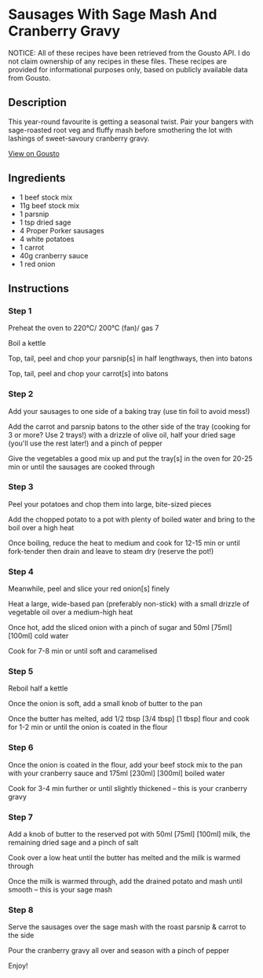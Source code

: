 # Sausages With Sage Mash And Cranberry Gravy

NOTICE: All of these recipes have been retrieved from the Gousto API. I do not claim ownership of any recipes in these files. These recipes are provided for informational purposes only, based on publicly available data from Gousto.

## Description

This year-round favourite is getting a seasonal twist. Pair your bangers with sage-roasted root veg and fluffy mash before smothering the lot with lashings of sweet-savoury cranberry gravy.

[View on Gousto](https://www.gousto.co.uk/recipes/cookbook/sausages-with-sage-mash-and-cranberry-gravy)

## Ingredients

- 1 beef stock mix
- 11g beef stock mix
- 1 parsnip
- 1 tsp dried sage
- 4 Proper Porker sausages
- 4 white potatoes
- 1 carrot
- 40g cranberry sauce
- 1 red onion

## Instructions


### Step 1

Preheat the oven to 220°C/ 200°C (fan)/ gas 7

Boil a kettle

Top, tail, peel and chop your parsnip[s]<span class="text-danger"> </span>in half lengthways, then into batons

Top, tail, peel and chop your carrot[s] into batons


### Step 2

Add your sausages to one side of a baking tray (use tin foil to avoid mess!)

Add the carrot and parsnip batons to the other side of the tray (cooking for 3 or more? Use 2 trays!) with a drizzle of olive oil, half your dried sage (you'll use the rest later!) and a pinch of pepper

Give the vegetables a good mix up and put the tray[s] in the oven for 20-25 min or until the sausages are cooked through


### Step 3

Peel your potatoes and chop them into large, bite-sized pieces

Add the chopped potato to a pot with plenty of boiled water and bring to the boil over a high heat

Once boiling, reduce the heat to medium and cook for 12-15 min or until fork-tender then drain and leave to steam dry (reserve the pot!)


### Step 4

Meanwhile, peel and slice your red onion[s] finely

Heat a large, wide-based pan (preferably non-stick) with a small drizzle of vegetable oil over a medium-high heat

Once hot, add the sliced onion with a pinch of sugar and 50ml<span class="text-danger"> <span class="text-purple">[75ml]</span> [100ml] </span>cold water

Cook for 7-8 min or until soft and caramelised


### Step 5

Reboil half a kettle

Once the onion is soft, add a small knob of butter to the pan

Once the butter has melted, add 1/2 tbsp <span class="text-purple">[3/4 tbsp]</span><span class="text-danger"> [1 tbsp]</span> flour and cook for 1-2 min or until the onion is coated in the flour


### Step 6

Once the onion is coated in the flour, add your beef stock mix to the pan with your cranberry sauce and 175ml <span class="text-purple">[230ml] </span><span class="text-danger">[300ml]</span> boiled water

Cook for 3-4 min further or until slightly thickened – this is your cranberry gravy


### Step 7

Add a knob of butter to the reserved pot with 50ml <span class="text-purple">[75ml]</span> <span class="text-danger">[100ml] </span>milk, the remaining dried sage and a pinch of salt

Cook over a low heat until the butter has melted and the milk is warmed through

Once the milk is warmed through, add the drained potato and mash until smooth – this is your sage mash

### Step 8

Serve the sausages over the sage mash with the roast parsnip & carrot to the side

Pour the cranberry gravy all over and season with a pinch of pepper

Enjoy!

